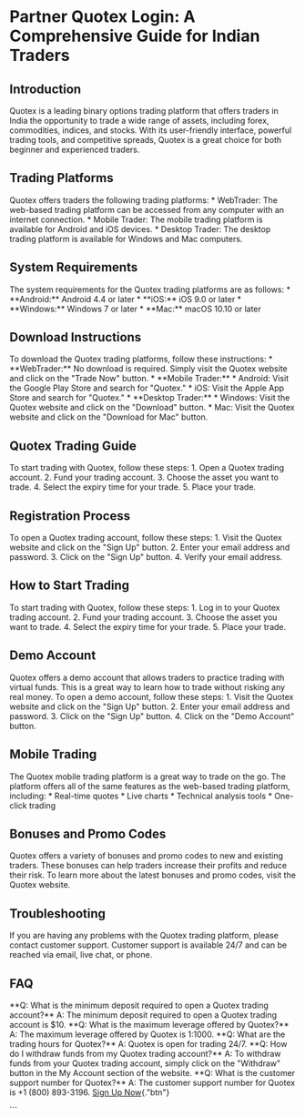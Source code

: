 # Partner Quotex Login: A Comprehensive Guide for Indian Traders

## Introduction

Quotex is a leading binary options trading platform that offers traders
in India the opportunity to trade a wide range of assets, including
forex, commodities, indices, and stocks. With its user-friendly
interface, powerful trading tools, and competitive spreads, Quotex is a
great choice for both beginner and experienced traders.

## Trading Platforms

Quotex offers traders the following trading platforms: \* WebTrader: The
web-based trading platform can be accessed from any computer with an
internet connection. \* Mobile Trader: The mobile trading platform is
available for Android and iOS devices. \* Desktop Trader: The desktop
trading platform is available for Windows and Mac computers.

## System Requirements

The system requirements for the Quotex trading platforms are as follows:
\* \*\*Android:\*\* Android 4.4 or later \* \*\*iOS:\*\* iOS 9.0 or
later \* \*\*Windows:\*\* Windows 7 or later \* \*\*Mac:\*\* macOS 10.10
or later

## Download Instructions

To download the Quotex trading platforms, follow these instructions: \*
\*\*WebTrader:\*\* No download is required. Simply visit the Quotex
website and click on the "Trade Now" button. \* \*\*Mobile
Trader:\*\* \* Android: Visit the Google Play Store and search for
"Quotex." \* iOS: Visit the Apple App Store and search for
"Quotex." \* \*\*Desktop Trader:\*\* \* Windows: Visit the Quotex
website and click on the "Download" button. \* Mac: Visit the
Quotex website and click on the "Download for Mac" button.

## Quotex Trading Guide

To start trading with Quotex, follow these steps: 1. Open a Quotex
trading account. 2. Fund your trading account. 3. Choose the asset you
want to trade. 4. Select the expiry time for your trade. 5. Place your
trade.

## Registration Process

To open a Quotex trading account, follow these steps: 1. Visit the
Quotex website and click on the "Sign Up" button. 2. Enter your
email address and password. 3. Click on the "Sign Up" button. 4.
Verify your email address.

## How to Start Trading

To start trading with Quotex, follow these steps: 1. Log in to your
Quotex trading account. 2. Fund your trading account. 3. Choose the
asset you want to trade. 4. Select the expiry time for your trade. 5.
Place your trade.

## Demo Account

Quotex offers a demo account that allows traders to practice trading
with virtual funds. This is a great way to learn how to trade without
risking any real money. To open a demo account, follow these steps: 1.
Visit the Quotex website and click on the "Sign Up" button. 2.
Enter your email address and password. 3. Click on the "Sign Up"
button. 4. Click on the "Demo Account" button.

## Mobile Trading

The Quotex mobile trading platform is a great way to trade on the go.
The platform offers all of the same features as the web-based trading
platform, including: \* Real-time quotes \* Live charts \* Technical
analysis tools \* One-click trading

## Bonuses and Promo Codes

Quotex offers a variety of bonuses and promo codes to new and existing
traders. These bonuses can help traders increase their profits and
reduce their risk. To learn more about the latest bonuses and promo
codes, visit the Quotex website.

## Troubleshooting

If you are having any problems with the Quotex trading platform, please
contact customer support. Customer support is available 24/7 and can be
reached via email, live chat, or phone.

## FAQ

\*\*Q: What is the minimum deposit required to open a Quotex trading
account?\*\* A: The minimum deposit required to open a Quotex trading
account is \$10. \*\*Q: What is the maximum leverage offered by
Quotex?\*\* A: The maximum leverage offered by Quotex is 1:1000. \*\*Q:
What are the trading hours for Quotex?\*\* A: Quotex is open for trading
24/7. \*\*Q: How do I withdraw funds from my Quotex trading account?\*\*
A: To withdraw funds from your Quotex trading account, simply click on
the "Withdraw" button in the My Account section of the website.
\*\*Q: What is the customer support number for Quotex?\*\* A: The
customer support number for Quotex is +1 (800) 893-3196. [Sign Up
Now](\%22https://traff.sbs/brokerqxsignup\%22){."btn"}

\`\`\`

